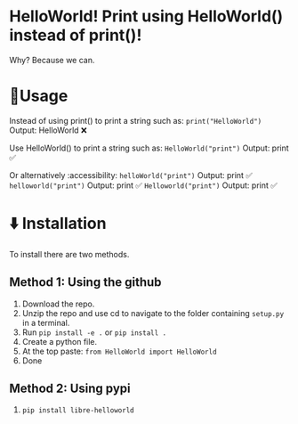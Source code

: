 # HelloWorld! Print using HelloWorld() instead of print()!
Why? Because we can.

# 🔧Usage

Instead of using print() to print a string such as:
`print("HelloWorld")` Output: HelloWorld ❌

Use HelloWorld() to print a string such as:
`HelloWorld("print")` Output: print ✅

Or alternatively :accessibility:
`helloWorld("print")` Output: print ✅
`helloworld("print")` Output: print ✅
`Helloworld("print")` Output: print ✅

# ⬇️ Installation
To install there are two methods.

## Method 1: Using the github
1. Download the repo.
2. Unzip the repo and use cd to navigate to the folder containing `setup.py` in a terminal.
3. Run `pip install -e .` or `pip install .`
4. Create a python file.
5. At the top paste: `from HelloWorld import HelloWorld`
6. Done

## Method 2: Using pypi
1. `pip install libre-helloworld`
